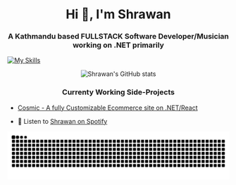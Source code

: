 
<h1 align="center">Hi 👋, I'm Shrawan</h1>
<h3 align="center">A Kathmandu based FULLSTACK Software Developer/Musician working on .NET primarily</h3>



[![My Skills](https://skillicons.dev/icons?i=cs,dotnet,nodejs,git,mysql,js,linux,express,postgres,docker,md,npm,ts,vite,visualstudio&theme=light)](https://skillicons.dev)



<p align="center">
  <img src="https://github-readme-stats.vercel.app/api?username=samael-0&show_icons=true&theme=radical" alt="Shrawan's GitHub stats" />
</p>

<h3 align="center">Currenty Working Side-Projects</h3>

<p align='center'>

- [Cosmic - A fully Customizable Ecommerce site on .NET/React](https://github.com/samael-0/COSMIC---A-Fully-Customizable-.NET-React-Ecommerce-Site)
 <!--- [FITBET](https://github.com/samael-0/COSMIC---A-Fully-Customizable-.NET-React-Ecommerce-Site)-->
<!-- - [Expense Tracker in .NET MVC](https://github.com/samael-0/Expense-Tracker-APP)-->
<p>


<p align='center'>


- 🎵 Listen to [Shrawan on Spotify](https://open.spotify.com/artist/1Xyo4u8uXC1ZmMpatF05PJ)
<p>

![snake gif](https://github.com/samael-0/samael-0/blob/output/github-snake-dark.svg)
